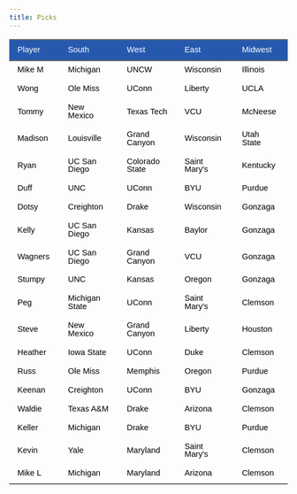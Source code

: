 ```yaml
---
title: Picks
---
```


<link href="/rmarkdown-libs/tabwid/tabwid.css" rel="stylesheet" />
<script src="/rmarkdown-libs/tabwid/tabwid.js"></script>
<style type="text/css">
h1 {
  text-align: center;
}
&#10;</style>
<div class="tabwid"><style>.cl-75fe134a{}.cl-75f907f6{font-family:'Helvetica';font-size:11pt;font-weight:normal;font-style:normal;text-decoration:none;color:rgba(255, 255, 255, 1.00);background-color:transparent;}.cl-75f90814{font-family:'Helvetica';font-size:11pt;font-weight:normal;font-style:normal;text-decoration:none;color:rgba(0, 0, 0, 1.00);background-color:transparent;}.cl-75fadbda{margin:0;text-align:left;border-bottom: 0 solid rgba(0, 0, 0, 1.00);border-top: 0 solid rgba(0, 0, 0, 1.00);border-left: 0 solid rgba(0, 0, 0, 1.00);border-right: 0 solid rgba(0, 0, 0, 1.00);padding-bottom:5pt;padding-top:5pt;padding-left:5pt;padding-right:5pt;line-height: 1;background-color:transparent;}.cl-75fae6d4{width:0.897in;background-color:rgba(38, 89, 173, 1.00);vertical-align: middle;border-bottom: 1.5pt solid rgba(102, 102, 102, 1.00);border-top: 1.5pt solid rgba(102, 102, 102, 1.00);border-left: 0 solid rgba(0, 0, 0, 1.00);border-right: 0 solid rgba(0, 0, 0, 1.00);margin-bottom:0;margin-top:0;margin-left:0;margin-right:0;}.cl-75fae6d5{width:1.296in;background-color:rgba(38, 89, 173, 1.00);vertical-align: middle;border-bottom: 1.5pt solid rgba(102, 102, 102, 1.00);border-top: 1.5pt solid rgba(102, 102, 102, 1.00);border-left: 0 solid rgba(0, 0, 0, 1.00);border-right: 0 solid rgba(0, 0, 0, 1.00);margin-bottom:0;margin-top:0;margin-left:0;margin-right:0;}.cl-75fae6d6{width:1.304in;background-color:rgba(38, 89, 173, 1.00);vertical-align: middle;border-bottom: 1.5pt solid rgba(102, 102, 102, 1.00);border-top: 1.5pt solid rgba(102, 102, 102, 1.00);border-left: 0 solid rgba(0, 0, 0, 1.00);border-right: 0 solid rgba(0, 0, 0, 1.00);margin-bottom:0;margin-top:0;margin-left:0;margin-right:0;}.cl-75fae6de{width:1.121in;background-color:rgba(38, 89, 173, 1.00);vertical-align: middle;border-bottom: 1.5pt solid rgba(102, 102, 102, 1.00);border-top: 1.5pt solid rgba(102, 102, 102, 1.00);border-left: 0 solid rgba(0, 0, 0, 1.00);border-right: 0 solid rgba(0, 0, 0, 1.00);margin-bottom:0;margin-top:0;margin-left:0;margin-right:0;}.cl-75fae6df{width:1.007in;background-color:rgba(38, 89, 173, 1.00);vertical-align: middle;border-bottom: 1.5pt solid rgba(102, 102, 102, 1.00);border-top: 1.5pt solid rgba(102, 102, 102, 1.00);border-left: 0 solid rgba(0, 0, 0, 1.00);border-right: 0 solid rgba(0, 0, 0, 1.00);margin-bottom:0;margin-top:0;margin-left:0;margin-right:0;}.cl-75fae6e0{width:0.897in;background-color:transparent;vertical-align: middle;border-bottom: 0 solid rgba(0, 0, 0, 1.00);border-top: 0 solid rgba(0, 0, 0, 1.00);border-left: 0 solid rgba(0, 0, 0, 1.00);border-right: 0 solid rgba(0, 0, 0, 1.00);margin-bottom:0;margin-top:0;margin-left:0;margin-right:0;}.cl-75fae6e1{width:1.296in;background-color:transparent;vertical-align: middle;border-bottom: 0 solid rgba(0, 0, 0, 1.00);border-top: 0 solid rgba(0, 0, 0, 1.00);border-left: 0 solid rgba(0, 0, 0, 1.00);border-right: 0 solid rgba(0, 0, 0, 1.00);margin-bottom:0;margin-top:0;margin-left:0;margin-right:0;}.cl-75fae6e8{width:1.304in;background-color:transparent;vertical-align: middle;border-bottom: 0 solid rgba(0, 0, 0, 1.00);border-top: 0 solid rgba(0, 0, 0, 1.00);border-left: 0 solid rgba(0, 0, 0, 1.00);border-right: 0 solid rgba(0, 0, 0, 1.00);margin-bottom:0;margin-top:0;margin-left:0;margin-right:0;}.cl-75fae6e9{width:1.121in;background-color:transparent;vertical-align: middle;border-bottom: 0 solid rgba(0, 0, 0, 1.00);border-top: 0 solid rgba(0, 0, 0, 1.00);border-left: 0 solid rgba(0, 0, 0, 1.00);border-right: 0 solid rgba(0, 0, 0, 1.00);margin-bottom:0;margin-top:0;margin-left:0;margin-right:0;}.cl-75fae6ea{width:1.007in;background-color:transparent;vertical-align: middle;border-bottom: 0 solid rgba(0, 0, 0, 1.00);border-top: 0 solid rgba(0, 0, 0, 1.00);border-left: 0 solid rgba(0, 0, 0, 1.00);border-right: 0 solid rgba(0, 0, 0, 1.00);margin-bottom:0;margin-top:0;margin-left:0;margin-right:0;}.cl-75fae6eb{width:0.897in;background-color:transparent;vertical-align: middle;border-bottom: 0 solid rgba(0, 0, 0, 1.00);border-top: 0 solid rgba(0, 0, 0, 1.00);border-left: 0 solid rgba(0, 0, 0, 1.00);border-right: 0 solid rgba(0, 0, 0, 1.00);margin-bottom:0;margin-top:0;margin-left:0;margin-right:0;}.cl-75fae6f2{width:1.296in;background-color:transparent;vertical-align: middle;border-bottom: 0 solid rgba(0, 0, 0, 1.00);border-top: 0 solid rgba(0, 0, 0, 1.00);border-left: 0 solid rgba(0, 0, 0, 1.00);border-right: 0 solid rgba(0, 0, 0, 1.00);margin-bottom:0;margin-top:0;margin-left:0;margin-right:0;}.cl-75fae6f3{width:1.304in;background-color:transparent;vertical-align: middle;border-bottom: 0 solid rgba(0, 0, 0, 1.00);border-top: 0 solid rgba(0, 0, 0, 1.00);border-left: 0 solid rgba(0, 0, 0, 1.00);border-right: 0 solid rgba(0, 0, 0, 1.00);margin-bottom:0;margin-top:0;margin-left:0;margin-right:0;}.cl-75fae6f4{width:1.121in;background-color:transparent;vertical-align: middle;border-bottom: 0 solid rgba(0, 0, 0, 1.00);border-top: 0 solid rgba(0, 0, 0, 1.00);border-left: 0 solid rgba(0, 0, 0, 1.00);border-right: 0 solid rgba(0, 0, 0, 1.00);margin-bottom:0;margin-top:0;margin-left:0;margin-right:0;}.cl-75fae6fc{width:1.007in;background-color:transparent;vertical-align: middle;border-bottom: 0 solid rgba(0, 0, 0, 1.00);border-top: 0 solid rgba(0, 0, 0, 1.00);border-left: 0 solid rgba(0, 0, 0, 1.00);border-right: 0 solid rgba(0, 0, 0, 1.00);margin-bottom:0;margin-top:0;margin-left:0;margin-right:0;}.cl-75fae6fd{width:0.897in;background-color:transparent;vertical-align: middle;border-bottom: 0 solid rgba(0, 0, 0, 1.00);border-top: 0 solid rgba(0, 0, 0, 1.00);border-left: 0 solid rgba(0, 0, 0, 1.00);border-right: 0 solid rgba(0, 0, 0, 1.00);margin-bottom:0;margin-top:0;margin-left:0;margin-right:0;}.cl-75fae6fe{width:1.296in;background-color:transparent;vertical-align: middle;border-bottom: 0 solid rgba(0, 0, 0, 1.00);border-top: 0 solid rgba(0, 0, 0, 1.00);border-left: 0 solid rgba(0, 0, 0, 1.00);border-right: 0 solid rgba(0, 0, 0, 1.00);margin-bottom:0;margin-top:0;margin-left:0;margin-right:0;}.cl-75fae6ff{width:1.304in;background-color:transparent;vertical-align: middle;border-bottom: 0 solid rgba(0, 0, 0, 1.00);border-top: 0 solid rgba(0, 0, 0, 1.00);border-left: 0 solid rgba(0, 0, 0, 1.00);border-right: 0 solid rgba(0, 0, 0, 1.00);margin-bottom:0;margin-top:0;margin-left:0;margin-right:0;}.cl-75fae706{width:1.121in;background-color:transparent;vertical-align: middle;border-bottom: 0 solid rgba(0, 0, 0, 1.00);border-top: 0 solid rgba(0, 0, 0, 1.00);border-left: 0 solid rgba(0, 0, 0, 1.00);border-right: 0 solid rgba(0, 0, 0, 1.00);margin-bottom:0;margin-top:0;margin-left:0;margin-right:0;}.cl-75fae707{width:1.007in;background-color:transparent;vertical-align: middle;border-bottom: 0 solid rgba(0, 0, 0, 1.00);border-top: 0 solid rgba(0, 0, 0, 1.00);border-left: 0 solid rgba(0, 0, 0, 1.00);border-right: 0 solid rgba(0, 0, 0, 1.00);margin-bottom:0;margin-top:0;margin-left:0;margin-right:0;}.cl-75fae708{width:0.897in;background-color:transparent;vertical-align: middle;border-bottom: 0 solid rgba(0, 0, 0, 1.00);border-top: 0 solid rgba(0, 0, 0, 1.00);border-left: 0 solid rgba(0, 0, 0, 1.00);border-right: 0 solid rgba(0, 0, 0, 1.00);margin-bottom:0;margin-top:0;margin-left:0;margin-right:0;}.cl-75fae709{width:1.296in;background-color:transparent;vertical-align: middle;border-bottom: 0 solid rgba(0, 0, 0, 1.00);border-top: 0 solid rgba(0, 0, 0, 1.00);border-left: 0 solid rgba(0, 0, 0, 1.00);border-right: 0 solid rgba(0, 0, 0, 1.00);margin-bottom:0;margin-top:0;margin-left:0;margin-right:0;}.cl-75fae710{width:1.304in;background-color:transparent;vertical-align: middle;border-bottom: 0 solid rgba(0, 0, 0, 1.00);border-top: 0 solid rgba(0, 0, 0, 1.00);border-left: 0 solid rgba(0, 0, 0, 1.00);border-right: 0 solid rgba(0, 0, 0, 1.00);margin-bottom:0;margin-top:0;margin-left:0;margin-right:0;}.cl-75fae711{width:1.121in;background-color:transparent;vertical-align: middle;border-bottom: 0 solid rgba(0, 0, 0, 1.00);border-top: 0 solid rgba(0, 0, 0, 1.00);border-left: 0 solid rgba(0, 0, 0, 1.00);border-right: 0 solid rgba(0, 0, 0, 1.00);margin-bottom:0;margin-top:0;margin-left:0;margin-right:0;}.cl-75fae712{width:1.007in;background-color:transparent;vertical-align: middle;border-bottom: 0 solid rgba(0, 0, 0, 1.00);border-top: 0 solid rgba(0, 0, 0, 1.00);border-left: 0 solid rgba(0, 0, 0, 1.00);border-right: 0 solid rgba(0, 0, 0, 1.00);margin-bottom:0;margin-top:0;margin-left:0;margin-right:0;}.cl-75fae713{width:0.897in;background-color:transparent;vertical-align: middle;border-bottom: 0 solid rgba(0, 0, 0, 1.00);border-top: 0 solid rgba(0, 0, 0, 1.00);border-left: 0 solid rgba(0, 0, 0, 1.00);border-right: 0 solid rgba(0, 0, 0, 1.00);margin-bottom:0;margin-top:0;margin-left:0;margin-right:0;}.cl-75fae71a{width:1.296in;background-color:transparent;vertical-align: middle;border-bottom: 0 solid rgba(0, 0, 0, 1.00);border-top: 0 solid rgba(0, 0, 0, 1.00);border-left: 0 solid rgba(0, 0, 0, 1.00);border-right: 0 solid rgba(0, 0, 0, 1.00);margin-bottom:0;margin-top:0;margin-left:0;margin-right:0;}.cl-75fae71b{width:1.304in;background-color:transparent;vertical-align: middle;border-bottom: 0 solid rgba(0, 0, 0, 1.00);border-top: 0 solid rgba(0, 0, 0, 1.00);border-left: 0 solid rgba(0, 0, 0, 1.00);border-right: 0 solid rgba(0, 0, 0, 1.00);margin-bottom:0;margin-top:0;margin-left:0;margin-right:0;}.cl-75fae71c{width:1.121in;background-color:transparent;vertical-align: middle;border-bottom: 0 solid rgba(0, 0, 0, 1.00);border-top: 0 solid rgba(0, 0, 0, 1.00);border-left: 0 solid rgba(0, 0, 0, 1.00);border-right: 0 solid rgba(0, 0, 0, 1.00);margin-bottom:0;margin-top:0;margin-left:0;margin-right:0;}.cl-75fae71d{width:1.007in;background-color:transparent;vertical-align: middle;border-bottom: 0 solid rgba(0, 0, 0, 1.00);border-top: 0 solid rgba(0, 0, 0, 1.00);border-left: 0 solid rgba(0, 0, 0, 1.00);border-right: 0 solid rgba(0, 0, 0, 1.00);margin-bottom:0;margin-top:0;margin-left:0;margin-right:0;}.cl-75fae71e{width:0.897in;background-color:transparent;vertical-align: middle;border-bottom: 0 solid rgba(0, 0, 0, 1.00);border-top: 0 solid rgba(0, 0, 0, 1.00);border-left: 0 solid rgba(0, 0, 0, 1.00);border-right: 0 solid rgba(0, 0, 0, 1.00);margin-bottom:0;margin-top:0;margin-left:0;margin-right:0;}.cl-75fae724{width:1.296in;background-color:transparent;vertical-align: middle;border-bottom: 0 solid rgba(0, 0, 0, 1.00);border-top: 0 solid rgba(0, 0, 0, 1.00);border-left: 0 solid rgba(0, 0, 0, 1.00);border-right: 0 solid rgba(0, 0, 0, 1.00);margin-bottom:0;margin-top:0;margin-left:0;margin-right:0;}.cl-75fae725{width:1.304in;background-color:transparent;vertical-align: middle;border-bottom: 0 solid rgba(0, 0, 0, 1.00);border-top: 0 solid rgba(0, 0, 0, 1.00);border-left: 0 solid rgba(0, 0, 0, 1.00);border-right: 0 solid rgba(0, 0, 0, 1.00);margin-bottom:0;margin-top:0;margin-left:0;margin-right:0;}.cl-75fae726{width:1.121in;background-color:transparent;vertical-align: middle;border-bottom: 0 solid rgba(0, 0, 0, 1.00);border-top: 0 solid rgba(0, 0, 0, 1.00);border-left: 0 solid rgba(0, 0, 0, 1.00);border-right: 0 solid rgba(0, 0, 0, 1.00);margin-bottom:0;margin-top:0;margin-left:0;margin-right:0;}.cl-75fae72e{width:1.007in;background-color:transparent;vertical-align: middle;border-bottom: 0 solid rgba(0, 0, 0, 1.00);border-top: 0 solid rgba(0, 0, 0, 1.00);border-left: 0 solid rgba(0, 0, 0, 1.00);border-right: 0 solid rgba(0, 0, 0, 1.00);margin-bottom:0;margin-top:0;margin-left:0;margin-right:0;}.cl-75fae72f{width:0.897in;background-color:transparent;vertical-align: middle;border-bottom: 0 solid rgba(0, 0, 0, 1.00);border-top: 0 solid rgba(0, 0, 0, 1.00);border-left: 0 solid rgba(0, 0, 0, 1.00);border-right: 0 solid rgba(0, 0, 0, 1.00);margin-bottom:0;margin-top:0;margin-left:0;margin-right:0;}.cl-75fae730{width:1.296in;background-color:transparent;vertical-align: middle;border-bottom: 0 solid rgba(0, 0, 0, 1.00);border-top: 0 solid rgba(0, 0, 0, 1.00);border-left: 0 solid rgba(0, 0, 0, 1.00);border-right: 0 solid rgba(0, 0, 0, 1.00);margin-bottom:0;margin-top:0;margin-left:0;margin-right:0;}.cl-75fae731{width:1.304in;background-color:transparent;vertical-align: middle;border-bottom: 0 solid rgba(0, 0, 0, 1.00);border-top: 0 solid rgba(0, 0, 0, 1.00);border-left: 0 solid rgba(0, 0, 0, 1.00);border-right: 0 solid rgba(0, 0, 0, 1.00);margin-bottom:0;margin-top:0;margin-left:0;margin-right:0;}.cl-75fae738{width:1.121in;background-color:transparent;vertical-align: middle;border-bottom: 0 solid rgba(0, 0, 0, 1.00);border-top: 0 solid rgba(0, 0, 0, 1.00);border-left: 0 solid rgba(0, 0, 0, 1.00);border-right: 0 solid rgba(0, 0, 0, 1.00);margin-bottom:0;margin-top:0;margin-left:0;margin-right:0;}.cl-75fae739{width:1.007in;background-color:transparent;vertical-align: middle;border-bottom: 0 solid rgba(0, 0, 0, 1.00);border-top: 0 solid rgba(0, 0, 0, 1.00);border-left: 0 solid rgba(0, 0, 0, 1.00);border-right: 0 solid rgba(0, 0, 0, 1.00);margin-bottom:0;margin-top:0;margin-left:0;margin-right:0;}.cl-75fae73a{width:0.897in;background-color:transparent;vertical-align: middle;border-bottom: 0 solid rgba(0, 0, 0, 1.00);border-top: 0 solid rgba(0, 0, 0, 1.00);border-left: 0 solid rgba(0, 0, 0, 1.00);border-right: 0 solid rgba(0, 0, 0, 1.00);margin-bottom:0;margin-top:0;margin-left:0;margin-right:0;}.cl-75fae73b{width:1.296in;background-color:transparent;vertical-align: middle;border-bottom: 0 solid rgba(0, 0, 0, 1.00);border-top: 0 solid rgba(0, 0, 0, 1.00);border-left: 0 solid rgba(0, 0, 0, 1.00);border-right: 0 solid rgba(0, 0, 0, 1.00);margin-bottom:0;margin-top:0;margin-left:0;margin-right:0;}.cl-75fae73c{width:1.304in;background-color:transparent;vertical-align: middle;border-bottom: 0 solid rgba(0, 0, 0, 1.00);border-top: 0 solid rgba(0, 0, 0, 1.00);border-left: 0 solid rgba(0, 0, 0, 1.00);border-right: 0 solid rgba(0, 0, 0, 1.00);margin-bottom:0;margin-top:0;margin-left:0;margin-right:0;}.cl-75fae742{width:1.121in;background-color:transparent;vertical-align: middle;border-bottom: 0 solid rgba(0, 0, 0, 1.00);border-top: 0 solid rgba(0, 0, 0, 1.00);border-left: 0 solid rgba(0, 0, 0, 1.00);border-right: 0 solid rgba(0, 0, 0, 1.00);margin-bottom:0;margin-top:0;margin-left:0;margin-right:0;}.cl-75fae743{width:1.007in;background-color:transparent;vertical-align: middle;border-bottom: 0 solid rgba(0, 0, 0, 1.00);border-top: 0 solid rgba(0, 0, 0, 1.00);border-left: 0 solid rgba(0, 0, 0, 1.00);border-right: 0 solid rgba(0, 0, 0, 1.00);margin-bottom:0;margin-top:0;margin-left:0;margin-right:0;}.cl-75fae744{width:0.897in;background-color:transparent;vertical-align: middle;border-bottom: 1.5pt solid rgba(102, 102, 102, 1.00);border-top: 0 solid rgba(0, 0, 0, 1.00);border-left: 0 solid rgba(0, 0, 0, 1.00);border-right: 0 solid rgba(0, 0, 0, 1.00);margin-bottom:0;margin-top:0;margin-left:0;margin-right:0;}.cl-75fae745{width:1.296in;background-color:transparent;vertical-align: middle;border-bottom: 1.5pt solid rgba(102, 102, 102, 1.00);border-top: 0 solid rgba(0, 0, 0, 1.00);border-left: 0 solid rgba(0, 0, 0, 1.00);border-right: 0 solid rgba(0, 0, 0, 1.00);margin-bottom:0;margin-top:0;margin-left:0;margin-right:0;}.cl-75fae74c{width:1.304in;background-color:transparent;vertical-align: middle;border-bottom: 1.5pt solid rgba(102, 102, 102, 1.00);border-top: 0 solid rgba(0, 0, 0, 1.00);border-left: 0 solid rgba(0, 0, 0, 1.00);border-right: 0 solid rgba(0, 0, 0, 1.00);margin-bottom:0;margin-top:0;margin-left:0;margin-right:0;}.cl-75fae74d{width:1.121in;background-color:transparent;vertical-align: middle;border-bottom: 1.5pt solid rgba(102, 102, 102, 1.00);border-top: 0 solid rgba(0, 0, 0, 1.00);border-left: 0 solid rgba(0, 0, 0, 1.00);border-right: 0 solid rgba(0, 0, 0, 1.00);margin-bottom:0;margin-top:0;margin-left:0;margin-right:0;}.cl-75fae74e{width:1.007in;background-color:transparent;vertical-align: middle;border-bottom: 1.5pt solid rgba(102, 102, 102, 1.00);border-top: 0 solid rgba(0, 0, 0, 1.00);border-left: 0 solid rgba(0, 0, 0, 1.00);border-right: 0 solid rgba(0, 0, 0, 1.00);margin-bottom:0;margin-top:0;margin-left:0;margin-right:0;}</style><table data-quarto-disable-processing='true' class='cl-75fe134a'><thead><tr style="overflow-wrap:break-word;"><th class="cl-75fae6d4"><p class="cl-75fadbda"><span class="cl-75f907f6">Player</span></p></th><th class="cl-75fae6d5"><p class="cl-75fadbda"><span class="cl-75f907f6">South</span></p></th><th class="cl-75fae6d6"><p class="cl-75fadbda"><span class="cl-75f907f6">West</span></p></th><th class="cl-75fae6de"><p class="cl-75fadbda"><span class="cl-75f907f6">East</span></p></th><th class="cl-75fae6df"><p class="cl-75fadbda"><span class="cl-75f907f6">Midwest</span></p></th></tr></thead><tbody><tr style="overflow-wrap:break-word;"><td class="cl-75fae6e0"><p class="cl-75fadbda"><span class="cl-75f90814">Mike M</span></p></td><td class="cl-75fae6e1"><p class="cl-75fadbda"><span class="cl-75f90814">Michigan</span></p></td><td class="cl-75fae6e8"><p class="cl-75fadbda"><span class="cl-75f90814">UNCW</span></p></td><td class="cl-75fae6e9"><p class="cl-75fadbda"><span class="cl-75f90814">Wisconsin</span></p></td><td class="cl-75fae6ea"><p class="cl-75fadbda"><span class="cl-75f90814">Illinois</span></p></td></tr><tr style="overflow-wrap:break-word;"><td class="cl-75fae6eb"><p class="cl-75fadbda"><span class="cl-75f90814">Wong</span></p></td><td class="cl-75fae6f2"><p class="cl-75fadbda"><span class="cl-75f90814">Ole Miss</span></p></td><td class="cl-75fae6f3"><p class="cl-75fadbda"><span class="cl-75f90814">UConn</span></p></td><td class="cl-75fae6f4"><p class="cl-75fadbda"><span class="cl-75f90814">Liberty</span></p></td><td class="cl-75fae6fc"><p class="cl-75fadbda"><span class="cl-75f90814">UCLA</span></p></td></tr><tr style="overflow-wrap:break-word;"><td class="cl-75fae6fd"><p class="cl-75fadbda"><span class="cl-75f90814">Tommy</span></p></td><td class="cl-75fae6fe"><p class="cl-75fadbda"><span class="cl-75f90814">New Mexico</span></p></td><td class="cl-75fae6ff"><p class="cl-75fadbda"><span class="cl-75f90814">Texas Tech</span></p></td><td class="cl-75fae706"><p class="cl-75fadbda"><span class="cl-75f90814">VCU</span></p></td><td class="cl-75fae707"><p class="cl-75fadbda"><span class="cl-75f90814">McNeese</span></p></td></tr><tr style="overflow-wrap:break-word;"><td class="cl-75fae708"><p class="cl-75fadbda"><span class="cl-75f90814">Madison</span></p></td><td class="cl-75fae709"><p class="cl-75fadbda"><span class="cl-75f90814">Louisville</span></p></td><td class="cl-75fae710"><p class="cl-75fadbda"><span class="cl-75f90814">Grand Canyon</span></p></td><td class="cl-75fae711"><p class="cl-75fadbda"><span class="cl-75f90814">Wisconsin</span></p></td><td class="cl-75fae712"><p class="cl-75fadbda"><span class="cl-75f90814">Utah State</span></p></td></tr><tr style="overflow-wrap:break-word;"><td class="cl-75fae713"><p class="cl-75fadbda"><span class="cl-75f90814">Ryan</span></p></td><td class="cl-75fae71a"><p class="cl-75fadbda"><span class="cl-75f90814">UC San Diego</span></p></td><td class="cl-75fae71b"><p class="cl-75fadbda"><span class="cl-75f90814">Colorado State</span></p></td><td class="cl-75fae71c"><p class="cl-75fadbda"><span class="cl-75f90814">Saint Mary's</span></p></td><td class="cl-75fae71d"><p class="cl-75fadbda"><span class="cl-75f90814">Kentucky</span></p></td></tr><tr style="overflow-wrap:break-word;"><td class="cl-75fae71e"><p class="cl-75fadbda"><span class="cl-75f90814">Duff</span></p></td><td class="cl-75fae724"><p class="cl-75fadbda"><span class="cl-75f90814">UNC</span></p></td><td class="cl-75fae725"><p class="cl-75fadbda"><span class="cl-75f90814">UConn</span></p></td><td class="cl-75fae726"><p class="cl-75fadbda"><span class="cl-75f90814">BYU</span></p></td><td class="cl-75fae72e"><p class="cl-75fadbda"><span class="cl-75f90814">Purdue</span></p></td></tr><tr style="overflow-wrap:break-word;"><td class="cl-75fae713"><p class="cl-75fadbda"><span class="cl-75f90814">Dotsy</span></p></td><td class="cl-75fae71a"><p class="cl-75fadbda"><span class="cl-75f90814">Creighton</span></p></td><td class="cl-75fae71b"><p class="cl-75fadbda"><span class="cl-75f90814">Drake</span></p></td><td class="cl-75fae71c"><p class="cl-75fadbda"><span class="cl-75f90814">Wisconsin</span></p></td><td class="cl-75fae71d"><p class="cl-75fadbda"><span class="cl-75f90814">Gonzaga</span></p></td></tr><tr style="overflow-wrap:break-word;"><td class="cl-75fae713"><p class="cl-75fadbda"><span class="cl-75f90814">Kelly</span></p></td><td class="cl-75fae71a"><p class="cl-75fadbda"><span class="cl-75f90814">UC San Diego</span></p></td><td class="cl-75fae71b"><p class="cl-75fadbda"><span class="cl-75f90814">Kansas</span></p></td><td class="cl-75fae71c"><p class="cl-75fadbda"><span class="cl-75f90814">Baylor</span></p></td><td class="cl-75fae71d"><p class="cl-75fadbda"><span class="cl-75f90814">Gonzaga</span></p></td></tr><tr style="overflow-wrap:break-word;"><td class="cl-75fae713"><p class="cl-75fadbda"><span class="cl-75f90814">Wagners</span></p></td><td class="cl-75fae71a"><p class="cl-75fadbda"><span class="cl-75f90814">UC San Diego</span></p></td><td class="cl-75fae71b"><p class="cl-75fadbda"><span class="cl-75f90814">Grand Canyon</span></p></td><td class="cl-75fae71c"><p class="cl-75fadbda"><span class="cl-75f90814">VCU</span></p></td><td class="cl-75fae71d"><p class="cl-75fadbda"><span class="cl-75f90814">Gonzaga</span></p></td></tr><tr style="overflow-wrap:break-word;"><td class="cl-75fae713"><p class="cl-75fadbda"><span class="cl-75f90814">Stumpy</span></p></td><td class="cl-75fae71a"><p class="cl-75fadbda"><span class="cl-75f90814">UNC</span></p></td><td class="cl-75fae71b"><p class="cl-75fadbda"><span class="cl-75f90814">Kansas</span></p></td><td class="cl-75fae71c"><p class="cl-75fadbda"><span class="cl-75f90814">Oregon</span></p></td><td class="cl-75fae71d"><p class="cl-75fadbda"><span class="cl-75f90814">Gonzaga</span></p></td></tr><tr style="overflow-wrap:break-word;"><td class="cl-75fae713"><p class="cl-75fadbda"><span class="cl-75f90814">Peg</span></p></td><td class="cl-75fae71a"><p class="cl-75fadbda"><span class="cl-75f90814">Michigan State</span></p></td><td class="cl-75fae71b"><p class="cl-75fadbda"><span class="cl-75f90814">UConn</span></p></td><td class="cl-75fae71c"><p class="cl-75fadbda"><span class="cl-75f90814">Saint Mary's</span></p></td><td class="cl-75fae71d"><p class="cl-75fadbda"><span class="cl-75f90814">Clemson</span></p></td></tr><tr style="overflow-wrap:break-word;"><td class="cl-75fae708"><p class="cl-75fadbda"><span class="cl-75f90814">Steve</span></p></td><td class="cl-75fae709"><p class="cl-75fadbda"><span class="cl-75f90814">New Mexico</span></p></td><td class="cl-75fae710"><p class="cl-75fadbda"><span class="cl-75f90814">Grand Canyon</span></p></td><td class="cl-75fae711"><p class="cl-75fadbda"><span class="cl-75f90814">Liberty</span></p></td><td class="cl-75fae712"><p class="cl-75fadbda"><span class="cl-75f90814">Houston</span></p></td></tr><tr style="overflow-wrap:break-word;"><td class="cl-75fae72f"><p class="cl-75fadbda"><span class="cl-75f90814">Heather</span></p></td><td class="cl-75fae730"><p class="cl-75fadbda"><span class="cl-75f90814">Iowa State</span></p></td><td class="cl-75fae731"><p class="cl-75fadbda"><span class="cl-75f90814">UConn</span></p></td><td class="cl-75fae738"><p class="cl-75fadbda"><span class="cl-75f90814">Duke</span></p></td><td class="cl-75fae739"><p class="cl-75fadbda"><span class="cl-75f90814">Clemson</span></p></td></tr><tr style="overflow-wrap:break-word;"><td class="cl-75fae713"><p class="cl-75fadbda"><span class="cl-75f90814">Russ</span></p></td><td class="cl-75fae71a"><p class="cl-75fadbda"><span class="cl-75f90814">Ole Miss</span></p></td><td class="cl-75fae71b"><p class="cl-75fadbda"><span class="cl-75f90814">Memphis</span></p></td><td class="cl-75fae71c"><p class="cl-75fadbda"><span class="cl-75f90814">Oregon</span></p></td><td class="cl-75fae71d"><p class="cl-75fadbda"><span class="cl-75f90814">Purdue</span></p></td></tr><tr style="overflow-wrap:break-word;"><td class="cl-75fae713"><p class="cl-75fadbda"><span class="cl-75f90814">Keenan</span></p></td><td class="cl-75fae71a"><p class="cl-75fadbda"><span class="cl-75f90814">Creighton</span></p></td><td class="cl-75fae71b"><p class="cl-75fadbda"><span class="cl-75f90814">UConn</span></p></td><td class="cl-75fae71c"><p class="cl-75fadbda"><span class="cl-75f90814">BYU</span></p></td><td class="cl-75fae71d"><p class="cl-75fadbda"><span class="cl-75f90814">Gonzaga</span></p></td></tr><tr style="overflow-wrap:break-word;"><td class="cl-75fae73a"><p class="cl-75fadbda"><span class="cl-75f90814">Waldie</span></p></td><td class="cl-75fae73b"><p class="cl-75fadbda"><span class="cl-75f90814">Texas A&amp;M</span></p></td><td class="cl-75fae73c"><p class="cl-75fadbda"><span class="cl-75f90814">Drake</span></p></td><td class="cl-75fae742"><p class="cl-75fadbda"><span class="cl-75f90814">Arizona</span></p></td><td class="cl-75fae743"><p class="cl-75fadbda"><span class="cl-75f90814">Clemson</span></p></td></tr><tr style="overflow-wrap:break-word;"><td class="cl-75fae6e0"><p class="cl-75fadbda"><span class="cl-75f90814">Keller</span></p></td><td class="cl-75fae6e1"><p class="cl-75fadbda"><span class="cl-75f90814">Michigan</span></p></td><td class="cl-75fae6e8"><p class="cl-75fadbda"><span class="cl-75f90814">Drake</span></p></td><td class="cl-75fae6e9"><p class="cl-75fadbda"><span class="cl-75f90814">BYU</span></p></td><td class="cl-75fae6ea"><p class="cl-75fadbda"><span class="cl-75f90814">Purdue</span></p></td></tr><tr style="overflow-wrap:break-word;"><td class="cl-75fae708"><p class="cl-75fadbda"><span class="cl-75f90814">Kevin</span></p></td><td class="cl-75fae709"><p class="cl-75fadbda"><span class="cl-75f90814">Yale</span></p></td><td class="cl-75fae710"><p class="cl-75fadbda"><span class="cl-75f90814">Maryland</span></p></td><td class="cl-75fae711"><p class="cl-75fadbda"><span class="cl-75f90814">Saint Mary's</span></p></td><td class="cl-75fae712"><p class="cl-75fadbda"><span class="cl-75f90814">Clemson</span></p></td></tr><tr style="overflow-wrap:break-word;"><td class="cl-75fae744"><p class="cl-75fadbda"><span class="cl-75f90814">Mike L</span></p></td><td class="cl-75fae745"><p class="cl-75fadbda"><span class="cl-75f90814">Michigan</span></p></td><td class="cl-75fae74c"><p class="cl-75fadbda"><span class="cl-75f90814">Maryland</span></p></td><td class="cl-75fae74d"><p class="cl-75fadbda"><span class="cl-75f90814">Arizona</span></p></td><td class="cl-75fae74e"><p class="cl-75fadbda"><span class="cl-75f90814">Clemson</span></p></td></tr></tbody></table></div>
